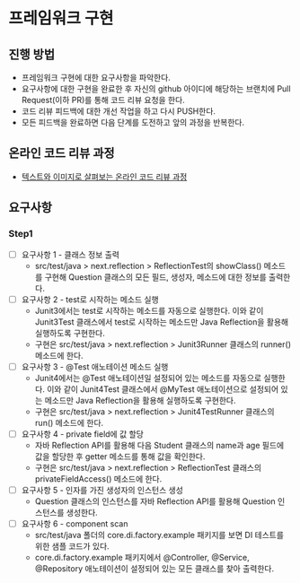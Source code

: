 # 프레임워크 구현

## 진행 방법

- 프레임워크 구현에 대한 요구사항을 파악한다.
- 요구사항에 대한 구현을 완료한 후 자신의 github 아이디에 해당하는 브랜치에 Pull Request(이하 PR)를 통해 코드 리뷰 요청을 한다.
- 코드 리뷰 피드백에 대한 개선 작업을 하고 다시 PUSH한다.
- 모든 피드백을 완료하면 다음 단계를 도전하고 앞의 과정을 반복한다.

## 온라인 코드 리뷰 과정

- [텍스트와 이미지로 살펴보는 온라인 코드 리뷰 과정](https://github.com/next-step/nextstep-docs/tree/master/codereview)

## 요구사항

### Step1

- [ ] 요구사항 1 - 클래스 정보 출력
  - src/test/java > next.reflection > ReflectionTest의 showClass() 메소드를 구현해 Question 클래스의 모든 필드, 생성자, 메소드에 대한 정보를 출력한다.
- [ ] 요구사항 2 - test로 시작하는 메소드 실행
  - Junit3에서는 test로 시작하는 메소드를 자동으로 실행한다. 이와 같이 Junit3Test 클래스에서 test로 시작하는 메소드만 Java Reflection을 활용해 실행하도록 구현한다.
  - 구현은 src/test/java > next.reflection > Junit3Runner 클래스의 runner() 메소드에 한다.
- [ ] 요구사항 3 - @Test 애노테이션 메소드 실행
  - Junit4에서는 @Test 애노테이션일 설정되어 있는 메소드를 자동으로 실행한다. 이와 같이 Junit4Test 클래스에서 @MyTest 애노테이션으로 설정되어 있는 메소드만 Java Reflection을 활용해 실행하도록 구현한다.
  - 구현은 src/test/java > next.reflection > Junit4TestRunner 클래스의 run() 메소드에 한다.
- [ ] 요구사항 4 - private field에 값 할당
  - 자바 Reflection API를 활용해 다음 Student 클래스의 name과 age 필드에 값을 할당한 후 getter 메소드를 통해 값을 확인한다.
  - 구현은 src/test/java > next.reflection > ReflectionTest 클래스의 privateFieldAccess() 메소드에 한다.
- [ ] 요구사항 5 - 인자를 가진 생성자의 인스턴스 생성
  - Question 클래스의 인스턴스를 자바 Reflection API를 활용해 Question 인스턴스를 생성한다.
- [ ] 요구사항 6 - component scan
  - src/test/java 폴더의 core.di.factory.example 패키지를 보면 DI 테스트를 위한 샘플 코드가 있다.
  - core.di.factory.example 패키지에서 @Controller, @Service, @Repository 애노테이션이 설정되어 있는 모든 클래스를 찾아 출력한다.
